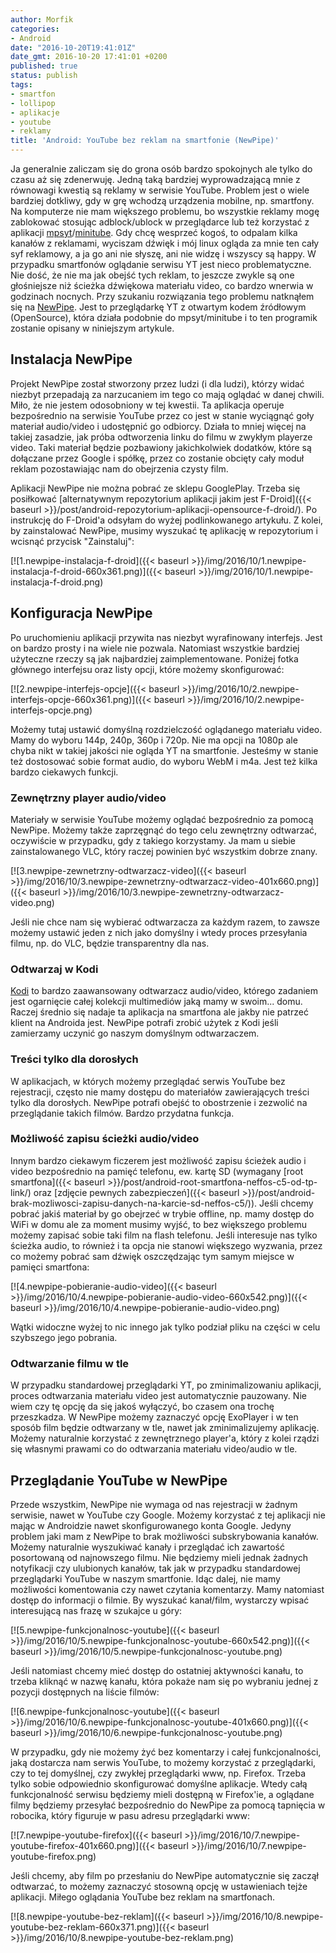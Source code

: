 ```yaml
---
author: Morfik
categories:
- Android
date: "2016-10-20T19:41:01Z"
date_gmt: 2016-10-20 17:41:01 +0200
published: true
status: publish
tags:
- smartfon
- lollipop
- aplikacje
- youtube
- reklamy
title: 'Android: YouTube bez reklam na smartfonie (NewPipe)'
---
```


Ja generalnie zaliczam się do grona osób bardzo spokojnych ale tylko do czasu aż się zdenerwuję.
Jedną taką bardziej wyprowadzającą mnie z równowagi kwestią są reklamy w serwisie YouTube. Problem
jest o wiele bardziej dotkliwy, gdy w grę wchodzą urządzenia mobilne, np. smartfony. Na komputerze
nie mam większego problemu, bo wszystkie reklamy mogę zablokować stosując adblock/ublock w
przeglądarce lub też korzystać z aplikacji
[mpsyt](https://github.com/mps-youtube/mps-youtube)/[minitube](http://flavio.tordini.org/minitube).
Gdy chcę wesprzeć kogoś, to odpalam kilka kanałów z reklamami, wyciszam dźwięk i mój linux ogląda za
mnie ten cały syf reklamowy, a ja go ani nie słyszę, ani nie widzę i wszyscy są happy. W przypadku
smartfonów oglądanie serwisu YT jest nieco problematyczne. Nie dość, że nie ma jak obejść tych
reklam, to jeszcze zwykle są one głośniejsze niż ścieżka dźwiękowa materiału video, co bardzo
wnerwia w godzinach nocnych. Przy szukaniu rozwiązania tego problemu natknąłem się na
[NewPipe](https://github.com/TeamNewPipe/NewPipe). Jest to przeglądarkę YT z otwartym kodem
źródłowym (OpenSource), która działa podobnie do mpsyt/minitube i to ten programik zostanie
opisany w niniejszym artykule.

<!--more-->
## Instalacja NewPipe

Projekt NewPipe został stworzony przez ludzi (i dla ludzi), którzy widać niezbyt przepadają za
narzucaniem im tego co mają oglądać w danej chwili. Miło, że nie jestem odosobniony w tej kwestii.
Ta aplikacja operuje bezpośrednio na serwisie YouTube przez co jest w stanie wyciągnąć goły materiał
audio/video i udostępnić go odbiorcy. Działa to mniej więcej na takiej zasadzie, jak próba
odtworzenia linku do filmu w zwykłym playerze video. Taki materiał będzie pozbawiony jakichkolwiek
dodatków, które są dołączane przez Google i spółkę, przez co zostanie obcięty cały moduł reklam
pozostawiając nam do obejrzenia czysty film.

Aplikacji NewPipe nie można pobrać ze sklepu GooglePlay. Trzeba się posiłkować [alternatywnym
repozytorium aplikacji jakim jest
F-Droid]({{< baseurl >}}/post/android-repozytorium-aplikacji-opensource-f-droid/). Po instrukcję
do F-Droid'a odsyłam do wyżej podlinkowanego artykułu. Z kolei, by zainstalować NewPipe, musimy
wyszukać tę aplikację w repozytorium i wcisnąć przycisk
"Zainstaluj":

[![1.newpipe-instalacja-f-droid]({{< baseurl >}}/img/2016/10/1.newpipe-instalacja-f-droid-660x361.png)]({{< baseurl >}}/img/2016/10/1.newpipe-instalacja-f-droid.png)

## Konfiguracja NewPipe

Po uruchomieniu aplikacji przywita nas niezbyt wyrafinowany interfejs. Jest on bardzo prosty i na
wiele nie pozwala. Natomiast wszystkie bardziej użyteczne rzeczy są jak najbardziej
zaimplementowane. Poniżej fotka głównego interfejsu oraz listy opcji, które możemy
skonfigurować:

[![2.newpipe-interfejs-opcje]({{< baseurl >}}/img/2016/10/2.newpipe-interfejs-opcje-660x361.png)]({{< baseurl >}}/img/2016/10/2.newpipe-interfejs-opcje.png)

Możemy tutaj ustawić domyślną rozdzielczość oglądanego materiału video. Mamy do wyboru 144p, 240p,
360p i 720p. Nie ma opcji na 1080p ale chyba nikt w takiej jakości nie ogląda YT na smartfonie.
Jesteśmy w stanie też dostosować sobie format audio, do wyboru WebM i m4a. Jest też kilka bardzo
ciekawych funkcji.

### Zewnętrzny player audio/video

Materiały w serwisie YouTube możemy oglądać bezpośrednio za pomocą NewPipe. Możemy także zaprzęgnąć
do tego celu zewnętrzny odtwarzać, oczywiście w przypadku, gdy z takiego korzystamy. Ja mam u siebie
zainstalowanego VLC, który raczej powinien być wszystkim dobrze
znany.

[![3.newpipe-zewnetrzny-odtwarzacz-video]({{< baseurl >}}/img/2016/10/3.newpipe-zewnetrzny-odtwarzacz-video-401x660.png)]({{< baseurl >}}/img/2016/10/3.newpipe-zewnetrzny-odtwarzacz-video.png)

Jeśli nie chce nam się wybierać odtwarzacza za każdym razem, to zawsze możemy ustawić jeden z nich
jako domyślny i wtedy proces przesyłania filmu, np. do VLC, będzie transparentny dla nas.

### Odtwarzaj w Kodi

[Kodi](https://kodi.tv/) to bardzo zaawansowany odtwarzacz audio/video, którego zadaniem jest
ogarnięcie całej kolekcji multimediów jaką mamy w swoim... domu. Raczej średnio się nadaje ta
aplikacja na smartfona ale jakby nie patrzeć klient na Androida jest. NewPipe potrafi zrobić użytek
z Kodi jeśli zamierzamy uczynić go naszym domyślnym odtwarzaczem.

### Treści tylko dla dorosłych

W aplikacjach, w których możemy przeglądać serwis YouTube bez rejestracji, często nie mamy dostępu
do materiałów zawierających treści tylko dla dorosłych. NewPipe potrafi obejść to obostrzenie i
zezwolić na przeglądanie takich filmów. Bardzo przydatna funkcja.

### Możliwość zapisu ścieżki audio/video

Innym bardzo ciekawym ficzerem jest możliwość zapisu ścieżek audio i video bezpośrednio na pamięć
telefonu, ew. kartę SD (wymagany [root
smartfona]({{< baseurl >}}/post/android-root-smartfona-neffos-c5-od-tp-link/) oraz [zdjęcie
pewnych
zabezpieczeń]({{< baseurl >}}/post/android-brak-mozliwosci-zapisu-danych-na-karcie-sd-neffos-c5/)).
Jeśli chcemy pobrać jakiś materiał by go obejrzeć w trybie offline, np. mamy dostęp do WiFi w domu
ale za moment musimy wyjść, to bez większego problemu możemy zapisać sobie taki film na flash
telefonu. Jeśli interesuje nas tylko ścieżka audio, to również i ta opcja nie stanowi większego
wyzwania, przez co możemy pobrać sam dźwięk oszczędzając tym samym miejsce w pamięci
smartfona:

[![4.newpipe-pobieranie-audio-video]({{< baseurl >}}/img/2016/10/4.newpipe-pobieranie-audio-video-660x542.png)]({{< baseurl >}}/img/2016/10/4.newpipe-pobieranie-audio-video.png)

Wątki widoczne wyżej to nic innego jak tylko podział pliku na części w celu szybszego jego pobrania.

### Odtwarzanie filmu w tle

W przypadku standardowej przeglądarki YT, po zminimalizowaniu aplikacji, proces odtwarzania
materiału video jest automatycznie pauzowany. Nie wiem czy tę opcję da się jakoś wyłączyć, bo
czasem ona trochę przeszkadza. W NewPipe możemy zaznaczyć opcję ExoPlayer i w ten sposób film będzie
odtwarzany w tle, nawet jak zminimalizujemy aplikację. Możemy naturalnie korzystać z zewnętrznego
player'a, który z kolei rządzi się własnymi prawami co do odtwarzania materiału video/audio w tle.

## Przeglądanie YouTube w NewPipe

Przede wszystkim, NewPipe nie wymaga od nas rejestracji w żadnym serwisie, nawet w YouTube czy
Google. Możemy korzystać z tej aplikacji nie mając w Androidzie nawet skonfigurowanego konta Google.
Jedyny problem jaki mam z NewPipe to brak możliwości subskrybowania kanałów. Możemy naturalnie
wyszukiwać kanały i przeglądać ich zawartość posortowaną od najnowszego filmu. Nie będziemy mieli
jednak żadnych notyfikacji czy ulubionych kanałów, tak jak w przypadku standardowej przeglądarki
YouTube w naszym smartfonie. Idąc dalej, nie mamy możliwości komentowania czy nawet czytania
komentarzy. Mamy natomiast dostęp do informacji o filmie. By wyszukać kanał/film, wystarczy wpisać
interesującą nas frazę w szukajce u
góry:

[![5.newpipe-funkcjonalnosc-youtube]({{< baseurl >}}/img/2016/10/5.newpipe-funkcjonalnosc-youtube-660x542.png)]({{< baseurl >}}/img/2016/10/5.newpipe-funkcjonalnosc-youtube.png)

Jeśli natomiast chcemy mieć dostęp do ostatniej aktywności kanału, to trzeba kliknąć w nazwę kanału,
która pokaże nam się po wybraniu jednej z pozycji dostępnych na liście
filmów:

[![6.newpipe-funkcjonalnosc-youtube]({{< baseurl >}}/img/2016/10/6.newpipe-funkcjonalnosc-youtube-401x660.png)]({{< baseurl >}}/img/2016/10/6.newpipe-funkcjonalnosc-youtube.png)

W przypadku, gdy nie możemy żyć bez komentarzy i całej funkcjonalności, jaką dostarcza nam serwis
YouTube, to możemy korzystać z przeglądarki, czy to tej domyślnej, czy zwykłej przeglądarki www, np.
Firefox. Trzeba tylko sobie odpowiednio skonfigurować domyślne aplikacje. Wtedy całą funkcjonalność
serwisu będziemy mieli dostępną w Firefox'ie, a oglądane filmy będziemy przesyłać bezpośrednio do
NewPipe za pomocą tapnięcia w robocika, który figuruje w pasu adresu przeglądarki
www:

[![7.newpipe-youtube-firefox]({{< baseurl >}}/img/2016/10/7.newpipe-youtube-firefox-401x660.png)]({{< baseurl >}}/img/2016/10/7.newpipe-youtube-firefox.png)

Jeśli chcemy, aby film po przesłaniu do NewPipe automatycznie się zaczął odtwarzać, to możemy
zaznaczyć stosowną opcję w ustawieniach tejże aplikacji. Miłego oglądania YouTube bez reklam na
smartfonach.

[![8.newpipe-youtube-bez-reklam]({{< baseurl >}}/img/2016/10/8.newpipe-youtube-bez-reklam-660x371.png)]({{< baseurl >}}/img/2016/10/8.newpipe-youtube-bez-reklam.png)
